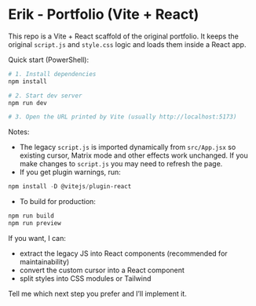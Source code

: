 # Erik - Portfolio (Vite + React)

This repo is a Vite + React scaffold of the original portfolio. It keeps the original `script.js` and `style.css` logic and loads them inside a React app.

Quick start (PowerShell):

```powershell
# 1. Install dependencies
npm install

# 2. Start dev server
npm run dev

# 3. Open the URL printed by Vite (usually http://localhost:5173)
```

Notes:
- The legacy `script.js` is imported dynamically from `src/App.jsx` so existing cursor, Matrix mode and other effects work unchanged. If you make changes to `script.js` you may need to refresh the page.
- If you get plugin warnings, run:

```powershell
npm install -D @vitejs/plugin-react
```

- To build for production:

```powershell
npm run build
npm run preview
```

If you want, I can:
- extract the legacy JS into React components (recommended for maintainability)
- convert the custom cursor into a React component
- split styles into CSS modules or Tailwind

Tell me which next step you prefer and I’ll implement it.